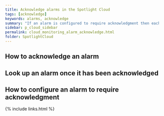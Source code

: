 ```yaml
---
title: Acknowledge alarms in the Spotlight Cloud
tags: [acknowledge]
keywords: alarms, acknowledge
summary: "If an alarm is configured to require acknowledgment then each raised instance of the alarm remains present in Spotlight until it is acknowledged."
sidebar: p_cloud_sidebar
permalink: cloud_monitoring_alarm_acknowledge.html
folder: SpotlightCloud
---
```


## How to acknowledge an alarm


## Look up an alarm once it has been acknowledged


## How to configure an alarm to require acknowledgment


{% include links.html %}
